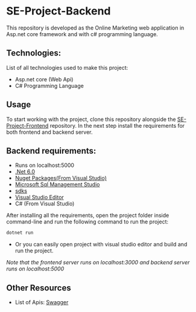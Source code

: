 # SE-Project-Backend

This repository is developed as the Online Marketing web application in Asp.net core framework and with c# programming language.

<!-- In this project an online shop is implemented -->

<!-- TODO Complete -->

## Technologies:

List of all technologies used to make this project:

-   Asp.net core (Web Api)
-   C# Programming Language

## Usage

To start working with the project, clone this repository alongside the [SE-Project-Frontend](https://github.com/mmhlego/SE-Project-Frontend) repository.
In the next step install the requirements for both frontend and backend server.
## Backend requirements:
-   Runs on localhost:5000
-   [.Net 6.0](https://dotnet.microsoft.com/en-us/download/dotnet/6.0)
-   [Nuget Packages(From Visual Studio)](https://learn.microsoft.com/en-us/nuget/quickstart/install-and-use-a-package-in-visual-studio)
-   [Microsoft Sql Management Studio](https://learn.microsoft.com/en-us/sql/ssms/download-sql-server-management-studio-ssms) 
-   [sdks](https://github/dotnet/installer)
-   [Visual Studio Editor](https://visualstudio.microsoft.com/downloads/)
-   C# (From Visual Studio)

After installing all the requirements, open the project folder inside command-line and run the following command to run the project:

```bash
dotnet run
```
- Or you can easily open project with visual studio editor and build and run the project.

_Note that the frontend server runs on localhost:3000 and backend server runs on localhost:5000_

## Other Resources

-   List of Apis: [Swagger](https://app.swaggerhub.com/apis/mmhlego/SoftwareEngineeringProject/)

<!-- MIT © [Sung M. Kim](https://sung.codes) -->
